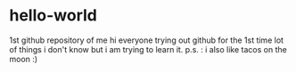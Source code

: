 # hello-world
1st github repository of me
hi everyone trying out github for the 1st time lot of things i don't know but i am trying to learn it.
p.s. : i also like tacos on the moon :)
